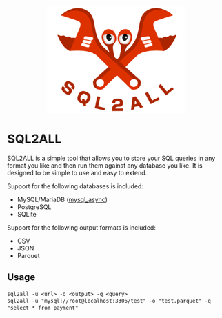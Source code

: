<!-- add logo -->

<div style="text-align: center;">
    <img src="img/logo.png" alt="Image" height="250">
</div>

# SQL2ALL

SQL2ALL is a simple tool that allows you to store your SQL queries in any format you like and then run them against any database you like. It is designed to be simple to use and easy to extend.

Support for the following databases is included:

- MySQL/MariaDB ([mysql_async](https://crates.io/crates/mysql_async))
- PostgreSQL
- SQLite

Support for the following output formats is included:

- CSV
- JSON
- Parquet

## Usage

```shell
sql2all -u <url> -o <output> -q <query>
sql2all -u "mysql://root@localhost:3306/test" -o "test.parquet" -q "select * from payment"
```
